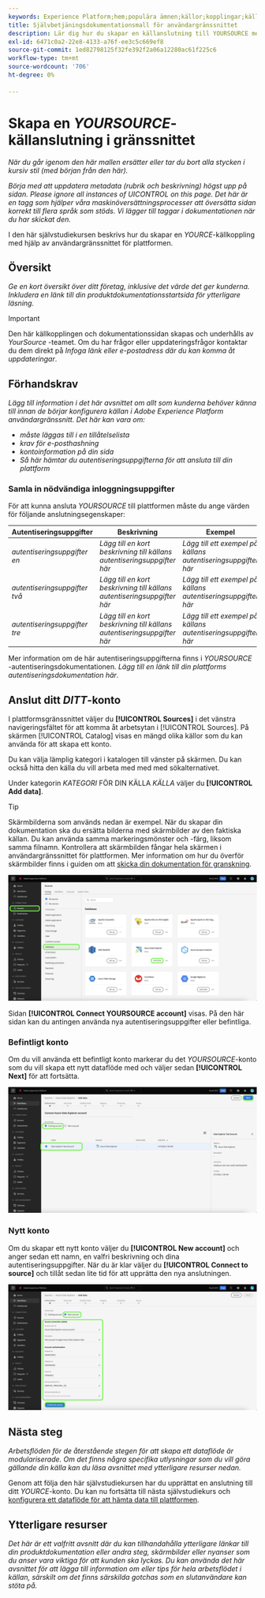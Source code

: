 ```yaml
---
keywords: Experience Platform;hem;populära ämnen;källor;kopplingar;källkopplingar;källor sdk;sdk;SDK
title: Självbetjäningsdokumentationsmall för användargränssnittet
description: Lär dig hur du skapar en källanslutning till YOURSOURCE med hjälp av Adobe Experience Platform-gränssnittet.
exl-id: 6471c0a2-22e8-4133-a76f-ee3c5c669ef8
source-git-commit: 1ed82798125f32fe392f2a06a12280ac61f225c6
workflow-type: tm+mt
source-wordcount: '706'
ht-degree: 0%

---
```


# Skapa en *YOURSOURCE*-källanslutning i gränssnittet

*När du går igenom den här mallen ersätter eller tar du bort alla stycken i kursiv stil (med början från den här).*

*Börja med att uppdatera metadata (rubrik och beskrivning) högst upp på sidan. Please ignore all instances of UICONTROL on this page. Det här är en tagg som hjälper våra maskinöversättningsprocesser att översätta sidan korrekt till flera språk som stöds. Vi lägger till taggar i dokumentationen när du har skickat den.*

I den här självstudiekursen beskrivs hur du skapar en *YOURCE*-källkoppling med hjälp av användargränssnittet för plattformen.

## Översikt

*Ge en kort översikt över ditt företag, inklusive det värde det ger kunderna. Inkludera en länk till din produktdokumentationsstartsida för ytterligare läsning.*

>[!IMPORTANT]
>
>Den här källkopplingen och dokumentationssidan skapas och underhålls av *YourSource* -teamet. Om du har frågor eller uppdateringsfrågor kontaktar du dem direkt på *Infoga länk eller e-postadress där du kan komma åt uppdateringar*.

## Förhandskrav

*Lägg till information i det här avsnittet om allt som kunderna behöver känna till innan de börjar konfigurera källan i Adobe Experience Platform användargränssnitt. Det här kan vara om:*

* *måste läggas till i en tillåtelselista*
* *krav för e-posthashning*
* *kontoinformation på din sida*
* *Så här hämtar du autentiseringsuppgifterna för att ansluta till din plattform*

### Samla in nödvändiga inloggningsuppgifter

För att kunna ansluta *YOURSOURCE* till plattformen måste du ange värden för följande anslutningsegenskaper:

| Autentiseringsuppgifter | Beskrivning | Exempel |
| --- | --- | --- |
| *autentiseringsuppgifter en* | *Lägg till en kort beskrivning till källans autentiseringsuppgifter här* | *Lägg till ett exempel på källans autentiseringsuppgifter här* |
| *autentiseringsuppgifter två* | *Lägg till en kort beskrivning till källans autentiseringsuppgifter här* | *Lägg till ett exempel på källans autentiseringsuppgifter här* |
| *autentiseringsuppgifter tre* | *Lägg till en kort beskrivning till källans autentiseringsuppgifter här* | *Lägg till ett exempel på källans autentiseringsuppgifter här* |

Mer information om de här autentiseringsuppgifterna finns i *YOURSOURCE* -autentiseringsdokumentationen. *Lägg till en länk till din plattforms autentiseringsdokumentation här*.

## Anslut ditt *DITT*-konto

I plattformsgränssnittet väljer du **[!UICONTROL Sources]** i det vänstra navigeringsfältet för att komma åt arbetsytan i [!UICONTROL Sources]. På skärmen [!UICONTROL Catalog] visas en mängd olika källor som du kan använda för att skapa ett konto.

Du kan välja lämplig kategori i katalogen till vänster på skärmen. Du kan också hitta den källa du vill arbeta med med med sökalternativet.

Under kategorin *KATEGORI* FÖR DIN KÄLLA *KÄLLA* väljer du **[!UICONTROL Add data]**.

>[!TIP]
>
>Skärmbilderna som används nedan är exempel. När du skapar din dokumentation ska du ersätta bilderna med skärmbilder av den faktiska källan. Du kan använda samma markeringsmönster och -färg, liksom samma filnamn. Kontrollera att skärmbilden fångar hela skärmen i användargränssnittet för plattformen. Mer information om hur du överför skärmbilder finns i guiden om att [skicka din dokumentation för granskning](./github.md).

![katalog](../assets/ui/catalog.png)

Sidan **[!UICONTROL Connect YOURSOURCE account]** visas. På den här sidan kan du antingen använda nya autentiseringsuppgifter eller befintliga.

### Befintligt konto

Om du vill använda ett befintligt konto markerar du det *YOURSOURCE*-konto som du vill skapa ett nytt dataflöde med och väljer sedan **[!UICONTROL Next]** för att fortsätta.

![befintlig](../assets/ui/existing.png)

### Nytt konto

Om du skapar ett nytt konto väljer du **[!UICONTROL New account]** och anger sedan ett namn, en valfri beskrivning och dina autentiseringsuppgifter. När du är klar väljer du **[!UICONTROL Connect to source]** och tillåt sedan lite tid för att upprätta den nya anslutningen.

![ny](../assets/ui/new.png)

## Nästa steg

*Arbetsflöden för de återstående stegen för att skapa ett dataflöde är modulariserade. Om det finns några specifika utlysningar som du vill göra gällande din källa kan du läsa avsnittet med ytterligare resurser nedan.*

Genom att följa den här självstudiekursen har du upprättat en anslutning till ditt *YOURCE*-konto. Du kan nu fortsätta till nästa självstudiekurs och [konfigurera ett dataflöde för att hämta data till plattformen](https://experienceleague.adobe.com/docs/experience-platform/sources/ui-tutorials/dataflow/crm.html).

## Ytterligare resurser

*Det här är ett valfritt avsnitt där du kan tillhandahålla ytterligare länkar till din produktdokumentation eller andra steg, skärmbilder eller nyanser som du anser vara viktiga för att kunden ska lyckas. Du kan använda det här avsnittet för att lägga till information om eller tips för hela arbetsflödet i källan, särskilt om det finns särskilda gotchas som en slutanvändare kan stöta på.*
